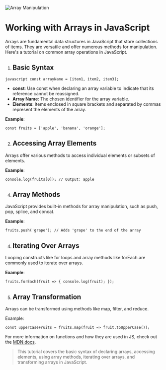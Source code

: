 ![Array Manipulation](https://images.unsplash.com/photo-1517694712202-14dd9538aa97?q=80&w=2940&auto=format&fit=crop&ixlib=rb-4.0.3&ixid=M3wxMjA3fDB8MHxwaG90by1wYWdlfHx8fGVufDB8fHx8fA%3D%3D)

# Working with Arrays in JavaScript

Arrays are fundamental data structures in JavaScript that store collections of items. They are versatile and offer numerous methods for manipulation. Here's a tutorial on common array operations in JavaScript.

1. ## Basic Syntax

`javascript
const arrayName = [item1, item2, item3];`

* **const**: Use const when declaring an array variable to indicate that its reference cannot be reassigned.
* **Array Name**: The chosen identifier for the array variable.
* **Elements**: Items enclosed in square brackets and separated by commas represent the elements of the array.

**Example**:

`const fruits = ['apple', 'banana', 'orange'];`

2. ## Accessing Array Elements
Arrays offer various methods to access individual elements or subsets of elements.

**Example**:

`console.log(fruits[0]); // Output: apple`

4. ## Array Methods
JavaScript provides built-in methods for array manipulation, such as push, pop, splice, and concat.

**Example**:

`fruits.push('grape'); // Adds 'grape' to the end of the array`

4. ## Iterating Over Arrays
Looping constructs like for loops and array methods like forEach are commonly used to iterate over arrays.

**Example**:

`fruits.forEach(fruit => {
  console.log(fruit);
});`


5. ## Array Transformation
Arrays can be transformed using methods like map, filter, and reduce.

Example:

`const upperCaseFruits = fruits.map(fruit => fruit.toUpperCase());`


For more information on functions and how they are used in JS, check out the  [MDN docs](https://developer.mozilla.org/en-US/docs/Web/JavaScript/Guide/Functions).



>This tutorial covers the basic syntax of declaring arrays, accessing elements, using array methods, iterating over arrays, and transforming arrays in JavaScript.





